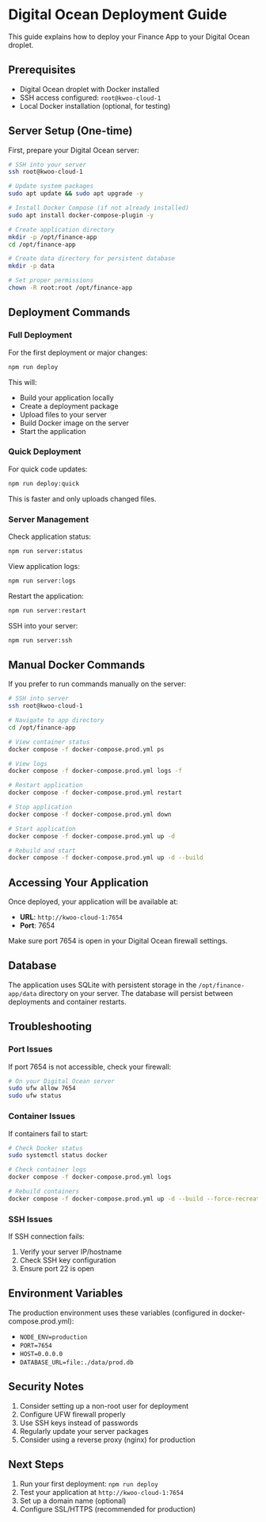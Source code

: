 # Digital Ocean Deployment Guide

This guide explains how to deploy your Finance App to your Digital Ocean droplet.

## Prerequisites

- Digital Ocean droplet with Docker installed
- SSH access configured: `root@kwoo-cloud-1`
- Local Docker installation (optional, for testing)

## Server Setup (One-time)

First, prepare your Digital Ocean server:

```bash
# SSH into your server
ssh root@kwoo-cloud-1

# Update system packages
sudo apt update && sudo apt upgrade -y

# Install Docker Compose (if not already installed)
sudo apt install docker-compose-plugin -y

# Create application directory
mkdir -p /opt/finance-app
cd /opt/finance-app

# Create data directory for persistent database
mkdir -p data

# Set proper permissions
chown -R root:root /opt/finance-app
```

## Deployment Commands

### Full Deployment
For the first deployment or major changes:

```bash
npm run deploy
```

This will:
- Build your application locally
- Create a deployment package
- Upload files to your server
- Build Docker image on the server
- Start the application

### Quick Deployment
For quick code updates:

```bash
npm run deploy:quick
```

This is faster and only uploads changed files.

### Server Management

Check application status:
```bash
npm run server:status
```

View application logs:
```bash
npm run server:logs
```

Restart the application:
```bash
npm run server:restart
```

SSH into your server:
```bash
npm run server:ssh
```

## Manual Docker Commands

If you prefer to run commands manually on the server:

```bash
# SSH into server
ssh root@kwoo-cloud-1

# Navigate to app directory
cd /opt/finance-app

# View container status
docker compose -f docker-compose.prod.yml ps

# View logs
docker compose -f docker-compose.prod.yml logs -f

# Restart application
docker compose -f docker-compose.prod.yml restart

# Stop application
docker compose -f docker-compose.prod.yml down

# Start application
docker compose -f docker-compose.prod.yml up -d

# Rebuild and start
docker compose -f docker-compose.prod.yml up -d --build
```

## Accessing Your Application

Once deployed, your application will be available at:
- **URL**: `http://kwoo-cloud-1:7654`
- **Port**: 7654

Make sure port 7654 is open in your Digital Ocean firewall settings.

## Database

The application uses SQLite with persistent storage in the `/opt/finance-app/data` directory on your server. The database will persist between deployments and container restarts.

## Troubleshooting

### Port Issues
If port 7654 is not accessible, check your firewall:

```bash
# On your Digital Ocean server
sudo ufw allow 7654
sudo ufw status
```

### Container Issues
If containers fail to start:

```bash
# Check Docker status
sudo systemctl status docker

# Check container logs
docker compose -f docker-compose.prod.yml logs

# Rebuild containers
docker compose -f docker-compose.prod.yml up -d --build --force-recreate
```

### SSH Issues
If SSH connection fails:

1. Verify your server IP/hostname
2. Check SSH key configuration
3. Ensure port 22 is open

## Environment Variables

The production environment uses these variables (configured in docker-compose.prod.yml):

- `NODE_ENV=production`
- `PORT=7654`
- `HOST=0.0.0.0`
- `DATABASE_URL=file:./data/prod.db`

## Security Notes

1. Consider setting up a non-root user for deployment
2. Configure UFW firewall properly
3. Use SSH keys instead of passwords
4. Regularly update your server packages
5. Consider using a reverse proxy (nginx) for production

## Next Steps

1. Run your first deployment: `npm run deploy`
2. Test your application at `http://kwoo-cloud-1:7654`
3. Set up a domain name (optional)
4. Configure SSL/HTTPS (recommended for production)